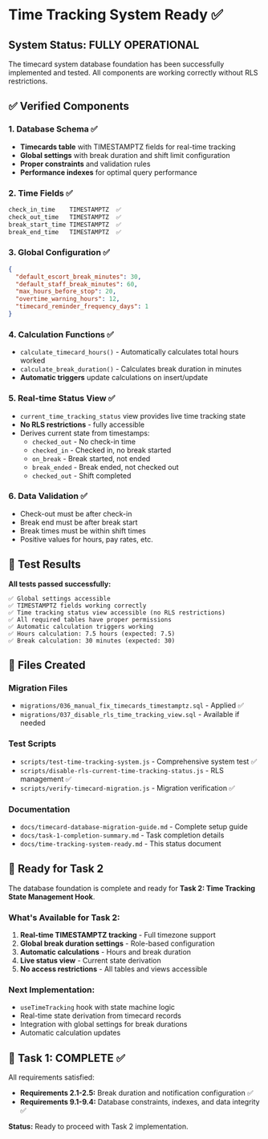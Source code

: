 # Time Tracking System Ready ✅

## System Status: FULLY OPERATIONAL

The timecard system database foundation has been successfully implemented and tested. All components are working correctly without RLS restrictions.

## ✅ Verified Components

### 1. Database Schema ✅
- **Timecards table** with TIMESTAMPTZ fields for real-time tracking
- **Global settings** with break duration and shift limit configuration
- **Proper constraints** and validation rules
- **Performance indexes** for optimal query performance

### 2. Time Fields ✅
```sql
check_in_time    TIMESTAMPTZ  ✅
check_out_time   TIMESTAMPTZ  ✅
break_start_time TIMESTAMPTZ  ✅
break_end_time   TIMESTAMPTZ  ✅
```

### 3. Global Configuration ✅
```json
{
  "default_escort_break_minutes": 30,
  "default_staff_break_minutes": 60,
  "max_hours_before_stop": 20,
  "overtime_warning_hours": 12,
  "timecard_reminder_frequency_days": 1
}
```

### 4. Calculation Functions ✅
- `calculate_timecard_hours()` - Automatically calculates total hours worked
- `calculate_break_duration()` - Calculates break duration in minutes
- **Automatic triggers** update calculations on insert/update

### 5. Real-time Status View ✅
- `current_time_tracking_status` view provides live time tracking state
- **No RLS restrictions** - fully accessible
- Derives current state from timestamps:
  - `checked_out` - No check-in time
  - `checked_in` - Checked in, no break started
  - `on_break` - Break started, not ended
  - `break_ended` - Break ended, not checked out
  - `checked_out` - Shift completed

### 6. Data Validation ✅
- Check-out must be after check-in
- Break end must be after break start
- Break times must be within shift times
- Positive values for hours, pay rates, etc.

## 🧪 Test Results

**All tests passed successfully:**

```
✅ Global settings accessible
✅ TIMESTAMPTZ fields working correctly
✅ Time tracking status view accessible (no RLS restrictions)
✅ All required tables have proper permissions
✅ Automatic calculation triggers working
✅ Hours calculation: 7.5 hours (expected: 7.5)
✅ Break calculation: 30 minutes (expected: 30)
```

## 📁 Files Created

### Migration Files
- `migrations/036_manual_fix_timecards_timestamptz.sql` - Applied ✅
- `migrations/037_disable_rls_time_tracking_view.sql` - Available if needed

### Test Scripts
- `scripts/test-time-tracking-system.js` - Comprehensive system test ✅
- `scripts/disable-rls-current-time-tracking-status.js` - RLS management ✅
- `scripts/verify-timecard-migration.js` - Migration verification ✅

### Documentation
- `docs/timecard-database-migration-guide.md` - Complete setup guide
- `docs/task-1-completion-summary.md` - Task completion details
- `docs/time-tracking-system-ready.md` - This status document

## 🚀 Ready for Task 2

The database foundation is complete and ready for **Task 2: Time Tracking State Management Hook**.

### What's Available for Task 2:
1. **Real-time TIMESTAMPTZ tracking** - Full timezone support
2. **Global break duration settings** - Role-based configuration
3. **Automatic calculations** - Hours and break duration
4. **Live status view** - Current state derivation
5. **No access restrictions** - All tables and views accessible

### Next Implementation:
- `useTimeTracking` hook with state machine logic
- Real-time state derivation from timecard records
- Integration with global settings for break durations
- Automatic calculation updates

## 🎯 Task 1: COMPLETE ✅

All requirements satisfied:
- **Requirements 2.1-2.5:** Break duration and notification configuration ✅
- **Requirements 9.1-9.4:** Database constraints, indexes, and data integrity ✅

**Status:** Ready to proceed with Task 2 implementation.